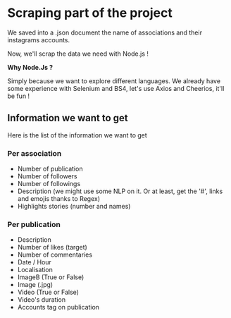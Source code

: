 # Scraping part of the project

We saved into a .json document the name of associations and their instagrams accounts. 

Now, we'll scrap the data we need with Node.js !

**Why Node.Js ?** 

Simply because we want to explore different languages. We already have some experience with Selenium and BS4, let's use Axios and Cheerios, it'll be fun !

## Information we want to get 

Here is the list of the information we want to get

### Per association 

- Number of publication
- Number of followers
- Number of followings
- Description (we might use some NLP on it. Or at least, get the '#', links and emojis thanks to Regex)
- Highlights stories (number and names)

### Per publication 

- Description
- Number of likes (target)
- Number of commentaries
- Date / Hour
- Localisation 
- ImageB (True or False)
- Image (.jpg)
- Video (True or False)
- Video's duration
- Accounts tag on publication